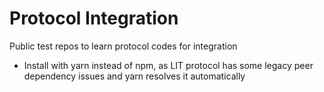 # Protocol Integration
Public test repos to learn protocol codes for integration

- Install with yarn instead of npm, as LIT protocol has some legacy peer dependency issues and yarn resolves it automatically

